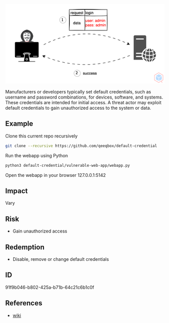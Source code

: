 <p align="center"> <img src="https://raw.githubusercontent.com/qeeqbox/default-credential/main/content/default-credential.svg"></p>

Manufacturers or developers typically set default credentials, such as username and password combinations, for devices, software, and systems. These credentials are intended for initial access. A threat actor may exploit default credentials to gain unauthorized access to the system or data.

## Example

Clone this current repo recursively
```sh
git clone --recursive https://github.com/qeeqbox/default-credential
```
Run the webapp using Python
```sh
python3 default-credential/vulnerable-web-app/webapp.py
```
Open the webapp in your browser 127.0.0.1:5142



## Impact
Vary

## Risk
- Gain unauthorized access

## Redemption
- Disable, remove or change default credentials

## ID
91f9b046-b802-425a-b71b-64c21c6b1c0f

## References
- [wiki](https://en.wikipedia.org/wiki/default_credential_vulnerability)

